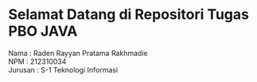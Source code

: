 # Selamat Datang di Repositori Tugas PBO JAVA

Nama : Raden Rayyan Pratama Rakhmadie<br>
NPM : 212310034<br>
Jurusan : S-1 Teknologi Informasi